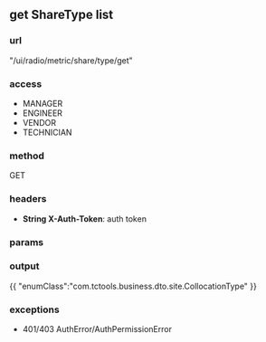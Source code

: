 ## get ShareType list ##
### url ###
"/ui/radio/metric/share/type/get"
### access ###
* MANAGER
* ENGINEER
* VENDOR
* TECHNICIAN
### method ###
GET
### headers ###
* **String X-Auth-Token**: auth token
### params ###

### output ###
{{
"enumClass":"com.tctools.business.dto.site.CollocationType"
}}
### exceptions ###
* 401/403 AuthError/AuthPermissionError